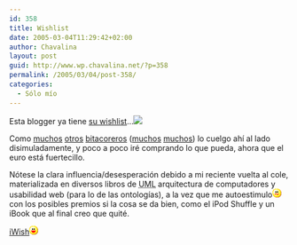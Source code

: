 ```yaml
---
id: 358
title: Wishlist
date: 2005-03-04T11:29:42+02:00
author: Chavalina
layout: post
guid: http://www.wp.chavalina.net/?p=358
permalink: /2005/03/04/post-358/
categories:
  - Sólo mío
---
```

Esta blogger ya tiene <a href="http://www.amazon.com/gp/registry/registry.html/ref=wlem-si-html_viewall/104-5562863-9495954?id=1JX5G2DT0WZ9I" target="_blank">su wishlist</a>&#8230;![](http://messenger.msn.com/MMM2005-02-03_09.26/Resource/emoticons/note.gif) 

Como <a href="http://dmnet.bitacoras.com/index.php?id=7412" target="_blank">muchos</a> <a href="http://manuls.bitacoras.com/?p=201" target="_blank">otros</a> <a href="http://fbenedetti.blogalia.com/historias/13447" target="_blank">bitacoreros</a> (<a href="http://superporcel.f2o.org/archivo/2005/01/26/amazon-wishlist/" target="_blank">muchos</a> <a href="http://blogia.com/torek/index.php?idarticulo=200401212" target="_blank">muchos</a>) lo cuelgo ah&iacute; al lado disimuladamente, y poco a poco ir&eacute; comprando lo que pueda, ahora que el euro est&aacute; fuertecillo.

N&oacute;tese la clara influencia/desesperaci&oacute;n debido a mi reciente vuelta al cole, materializada en diversos libros de <acronym title="Unified Modelling Language">UML</acronym> arquitectura de computadores y usabilidad web (para lo de las ontolog&iacute;as), a la vez que me autoestimulo![emo](/imagenes/emoticonos/confuso.gif) con los posibles premios si la cosa se da bien, como el iPod Shuffle y un iBook que al final creo que quit&eacute;.

<a href="http://www.amazon.com/gp/registry/registry.html/ref=wlem-si-html_viewall/104-5562863-9495954?id=1JX5G2DT0WZ9I" target="_blank">iWish</a>![emo](/imagenes/emoticonos/risa.gif)